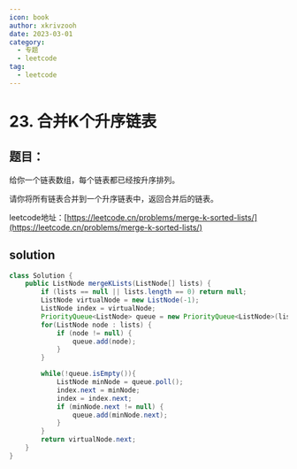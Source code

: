 ```yaml
---
icon: book
author: xkrivzooh
date: 2023-03-01
category:
  - 专题
  - leetcode
tag:
  - leetcode
---
```


# 23. 合并K个升序链表

## 题目：

给你一个链表数组，每个链表都已经按升序排列。

请你将所有链表合并到一个升序链表中，返回合并后的链表。

leetcode地址：[https://leetcode.cn/problems/merge-k-sorted-lists/](https://leetcode.cn/problems/merge-k-sorted-lists/)


## solution

```java
class Solution {
    public ListNode mergeKLists(ListNode[] lists) {
        if (lists == null || lists.length == 0) return null;
        ListNode virtualNode = new ListNode(-1);
        ListNode index = virtualNode;
        PriorityQueue<ListNode> queue = new PriorityQueue<ListNode>(lists.length, (o1, o2) -> (o1.val - o2.val));
        for(ListNode node : lists) {
            if (node != null) {
                queue.add(node);
            }
        }

        while(!queue.isEmpty()){
            ListNode minNode = queue.poll();
            index.next = minNode;
            index = index.next;
            if (minNode.next != null) {
                queue.add(minNode.next);
            }
        }
        return virtualNode.next;
    }
}
```